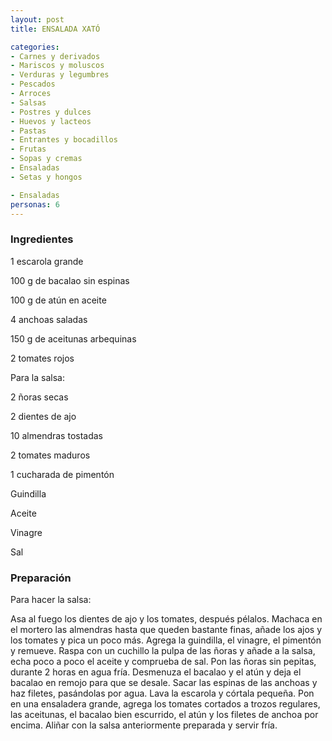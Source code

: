 ```yaml
---
layout: post
title: ENSALADA XATÓ

categories:
- Carnes y derivados
- Mariscos y moluscos
- Verduras y legumbres
- Pescados
- Arroces
- Salsas
- Postres y dulces
- Huevos y lacteos
- Pastas
- Entrantes y bocadillos
- Frutas
- Sopas y cremas
- Ensaladas
- Setas y hongos

- Ensaladas
personas: 6 
---
```

<h3>Ingredientes</h3>
1 escarola grande

100 g de bacalao sin espinas

100 g de atún en aceite

4 anchoas saladas

150 g de aceitunas arbequinas

2 tomates rojos

Para la salsa:

2 ñoras secas

2 dientes de ajo

10 almendras tostadas

2 tomates maduros

1 cucharada de pimentón

Guindilla

Aceite

Vinagre

Sal

<h3>Preparación</h3>
Para hacer la salsa:

Asa al fuego los dientes de ajo y los tomates, después pélalos. Machaca en el mortero las almendras hasta que queden bastante finas, añade los ajos y los tomates y pica un poco más. Agrega la guindilla, el vinagre, el pimentón y remueve. Raspa con un cuchillo la pulpa de las ñoras y añade a la salsa, echa poco a poco el aceite y comprueba de sal. Pon las ñoras sin pepitas, durante 2 horas en agua fría. Desmenuza el bacalao y el atún y deja el bacalao en remojo para que se desale. Sacar las espinas de las anchoas y haz filetes, pasándolas por agua. Lava la escarola y córtala pequeña. Pon en una ensaladera grande, agrega los tomates cortados a trozos regulares, las aceitunas, el bacalao bien escurrido, el atún y los filetes de anchoa por encima. Aliñar con la salsa anteriormente preparada y servir fría.

